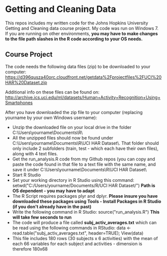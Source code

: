 
# Getting and Cleaning Data
This repos includes my written code for the Johns Hopkins University Getting and Cleaning data course project. My code was run on Windows 7. If you are running on other environments, **you may have to make changes to the file path slashes in the R code according to your OS needs.**

## Course Project
The code needs the following data files (zip) to be downloaded to your computer:
https://d396qusza40orc.cloudfront.net/getdata%2Fprojectfiles%2FUCI%20HAR%20Dataset.zip

Additional info on these files can be found on:
http://archive.ics.uci.edu/ml/datasets/Human+Activity+Recognition+Using+Smartphones
 
After you have downloaded the zip file to your computer (replacing yourname by your own Windows username):

+ Unzip the downloaded file on your local drive in the folder C:\\Users\\yourname\\Documents\\R\\
+ All the unzipped files should now be found under C:\\Users\\yourname\\Documents\\R\\UCI HAR Dataset\\. That folder should only include 2 subfolders (train, test - which each have their own files), along with 4 text files.
+ Get the run_analysis.R code from my Github repos (you can copy and paste the code found in that file to a text file with the same name, and save it under C:\\Users\\yourname\\Documents\\R\\UCI HAR Dataset\\
+ Start R Studio
+ Set your working directory in R Studio using this command: setwd("C:\/Users\/yourname\/Documents\/R\/UCI HAR Dataset\/") **Path is OS dependent - you may have to adapt**
+ The R Script requires packages plyr and dplyr. **Please insure you have downloaded these packages using Tools - Install Packages in R Studio (if you don't already have in the past)**
+ Write the following command in R Studio: source("run_analysis.R") **This will take few seconds to run**
+ The code will produce a file called **subj_activ_averages.txt** which can be read using the following commands in RStudio:  data <- read.table("subj_activ_averages.txt", header=TRUE); View(data)
+ This file includes 180 rows (30 subjects x 6 activities) with the mean of each 66 variables for each subject and activities - dimension is therefore 180x68
